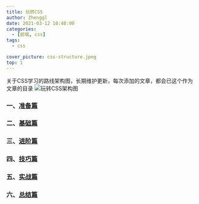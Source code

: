 ```yaml
---
title: 玩转CSS
author: Zhenggl
date: 2021-03-12 10:48:00
categories:
  - [前端, css]
tags:
  - css

cover_picture: css-structure.jpeg
top: 1
---
```



关于CSS学习的路线架构图，长期维护更新，每次添加的文章，都会已这个作为文章的目录
![玩转CSS架构图](playCSS.png)


### 一、[准备篇]()
### 二、[基础篇]()
### 三、[进阶篇]()
### 四、[技巧篇]()
### 五、[实战篇]()
### 六、[总结篇]()
